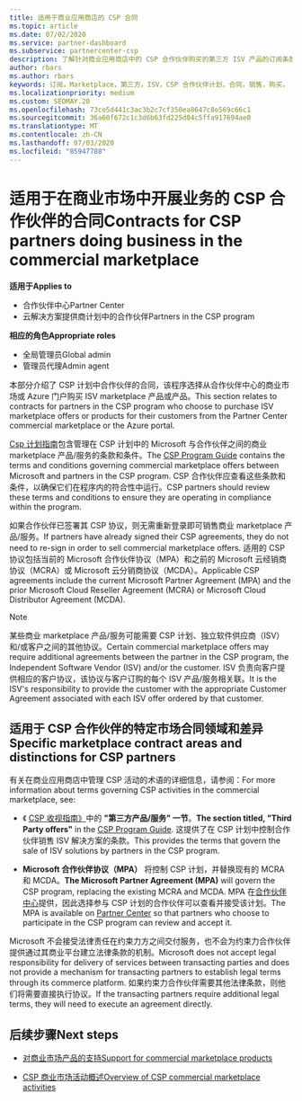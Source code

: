 ```yaml
---
title: 适用于商业应用商店的 CSP 合同
ms.topic: article
ms.date: 07/02/2020
ms.service: partner-dashboard
ms.subservice: partnercenter-csp
description: 了解针对商业应用商店中的 CSP 合作伙伴购买的第三方 ISV 产品的订阅条款、条件和协定。
author: rbars
ms.author: rbars
keywords: 订阅，Marketplace，第三方，ISV，CSP 合作伙伴计划，合同，销售，购买，
ms.localizationpriority: medium
ms.custom: SEOMAY.20
ms.openlocfilehash: 73ce5d441c3ac3b2c7cf350ea8647c8e569c66c1
ms.sourcegitcommit: 36a60f672c1c3d6b63fd225d04c5ffa917694ae0
ms.translationtype: MT
ms.contentlocale: zh-CN
ms.lasthandoff: 07/03/2020
ms.locfileid: "85947788"
---
```

# <a name="contracts-for-csp-partners-doing-business-in-the-commercial-marketplace"></a><span data-ttu-id="88746-104">适用于在商业市场中开展业务的 CSP 合作伙伴的合同</span><span class="sxs-lookup"><span data-stu-id="88746-104">Contracts for CSP partners doing business in the commercial marketplace</span></span>

<span data-ttu-id="88746-105">**适用于**</span><span class="sxs-lookup"><span data-stu-id="88746-105">**Applies to**</span></span>

- <span data-ttu-id="88746-106">合作伙伴中心</span><span class="sxs-lookup"><span data-stu-id="88746-106">Partner Center</span></span>
- <span data-ttu-id="88746-107">云解决方案提供商计划中的合作伙伴</span><span class="sxs-lookup"><span data-stu-id="88746-107">Partners in the CSP program</span></span>

<span data-ttu-id="88746-108">**相应的角色**</span><span class="sxs-lookup"><span data-stu-id="88746-108">**Appropriate roles**</span></span>

- <span data-ttu-id="88746-109">全局管理员</span><span class="sxs-lookup"><span data-stu-id="88746-109">Global admin</span></span>
- <span data-ttu-id="88746-110">管理员代理</span><span class="sxs-lookup"><span data-stu-id="88746-110">Admin agent</span></span>

<span data-ttu-id="88746-111">本部分介绍了 CSP 计划中合作伙伴的合同，该程序选择从合作伙伴中心的商业市场或 Azure 门户购买 ISV marketplace 产品或产品。</span><span class="sxs-lookup"><span data-stu-id="88746-111">This section relates to contracts for partners in the CSP program who choose to purchase ISV marketplace offers or products for their customers from the Partner Center commercial marketplace or the Azure portal.</span></span>

<span data-ttu-id="88746-112">[Csp 计划指南](https://go.microsoft.com/fwlink/p/?LinkId=617100)包含管理在 CSP 计划中的 Microsoft 与合作伙伴之间的商业 marketplace 产品/服务的条款和条件。</span><span class="sxs-lookup"><span data-stu-id="88746-112">The [CSP Program Guide](https://go.microsoft.com/fwlink/p/?LinkId=617100) contains the terms and conditions governing commercial marketplace offers between Microsoft and partners in the CSP program.</span></span> <span data-ttu-id="88746-113">CSP 合作伙伴应查看这些条款和条件，以确保它们在程序内的符合性中运行。</span><span class="sxs-lookup"><span data-stu-id="88746-113">CSP partners should review these terms and conditions to ensure they are operating in compliance within the program.</span></span>  

<span data-ttu-id="88746-114">如果合作伙伴已签署其 CSP 协议，则无需重新登录即可销售商业 marketplace 产品/服务。</span><span class="sxs-lookup"><span data-stu-id="88746-114">If partners have already signed their CSP agreements, they do not need to re-sign in order to sell commercial marketplace offers.</span></span> <span data-ttu-id="88746-115">适用的 CSP 协议包括当前的 Microsoft 合作伙伴协议（MPA）和之前的 Microsoft 云经销商协议（MCRA）或 Microsoft 云分销商协议（MCDA）。</span><span class="sxs-lookup"><span data-stu-id="88746-115">Applicable CSP agreements include the current Microsoft Partner Agreement (MPA) and the prior Microsoft Cloud Reseller Agreement (MCRA) or Microsoft Cloud Distributor Agreement (MCDA).</span></span>

>[!NOTE]
> <span data-ttu-id="88746-116">某些商业 marketplace 产品/服务可能需要 CSP 计划、独立软件供应商（ISV）和/或客户之间的其他协议。</span><span class="sxs-lookup"><span data-stu-id="88746-116">Certain commercial marketplace offers may require additional agreements between the partner in the CSP program, the Independent Software Vendor (ISV) and/or the customer.</span></span> <span data-ttu-id="88746-117">ISV 负责向客户提供相应的客户协议，该协议与客户订购的每个 ISV 产品/服务相关联。</span><span class="sxs-lookup"><span data-stu-id="88746-117">It is the ISV's responsibility to provide the customer with the appropriate Customer Agreement associated with each ISV offer ordered by that customer.</span></span>

## <a name="specific-marketplace-contract-areas-and-distinctions-for-csp-partners"></a><span data-ttu-id="88746-118">适用于 CSP 合作伙伴的特定市场合同领域和差异</span><span class="sxs-lookup"><span data-stu-id="88746-118">Specific marketplace contract areas and distinctions for CSP partners</span></span>

<span data-ttu-id="88746-119">有关在商业应用商店中管理 CSP 活动的术语的详细信息，请参阅：</span><span class="sxs-lookup"><span data-stu-id="88746-119">For more information about terms governing CSP activities in the commercial marketplace, see:</span></span>

- <span data-ttu-id="88746-120">《 [CSP 收视指南》](https://go.microsoft.com/fwlink/p/?LinkId=617100)中的 **"第三方产品/服务" 一节**。</span><span class="sxs-lookup"><span data-stu-id="88746-120">**The section titled, "Third Party offers"** in the [CSP Program Guide](https://go.microsoft.com/fwlink/p/?LinkId=617100).</span></span> <span data-ttu-id="88746-121">这提供了在 CSP 计划中控制合作伙伴销售 ISV 解决方案的条款。</span><span class="sxs-lookup"><span data-stu-id="88746-121">This provides the terms that govern the sale of ISV solutions by partners in the CSP program.</span></span>

- <span data-ttu-id="88746-122">**Microsoft 合作伙伴协议（MPA）** 将控制 CSP 计划，并替换现有的 MCRA 和 MCDA。</span><span class="sxs-lookup"><span data-stu-id="88746-122">**The Microsoft Partner Agreement (MPA)** will govern the CSP program, replacing the existing MCRA and MCDA.</span></span> <span data-ttu-id="88746-123">MPA 在[合作伙伴中心](https://partner.microsoft.com/pcv/dashboard/overview)提供，因此选择参与 CSP 计划的合作伙伴可以查看并接受该计划。</span><span class="sxs-lookup"><span data-stu-id="88746-123">The MPA is available on [Partner Center](https://partner.microsoft.com/pcv/dashboard/overview) so that partners who choose to participate in the CSP program can review and accept it.</span></span>
  
<span data-ttu-id="88746-124">Microsoft 不会接受法律责任在约束力方之间交付服务，也不会为约束力合作伙伴提供通过其商业平台建立法律条款的机制。</span><span class="sxs-lookup"><span data-stu-id="88746-124">Microsoft does not accept legal responsibility for delivery of services between transacting parties and does not provide a mechanism for transacting partners to establish legal terms through its commerce platform.</span></span> <span data-ttu-id="88746-125">如果约束力合作伙伴需要其他法律条款，则他们将需要直接执行协议。</span><span class="sxs-lookup"><span data-stu-id="88746-125">If the transacting partners require additional legal terms, they will need to execute an agreement directly.</span></span>

## <a name="next-steps"></a><span data-ttu-id="88746-126">后续步骤</span><span class="sxs-lookup"><span data-stu-id="88746-126">Next steps</span></span>

- [<span data-ttu-id="88746-127">对商业市场产品的支持</span><span class="sxs-lookup"><span data-stu-id="88746-127">Support for commercial marketplace products</span></span>](csp-commercial-marketplace-support.md)

- [<span data-ttu-id="88746-128">CSP 商业市场活动概述</span><span class="sxs-lookup"><span data-stu-id="88746-128">Overview of CSP commercial marketplace activities</span></span>](csp-commercial-marketplace-overview.md)
